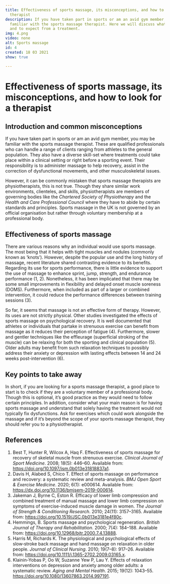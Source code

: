 ```yaml
---
title: Effectiveness of sports massage, its misconceptions, and how to look for a
  therapist
description: If you have taken part in sports or am an avid gym member, you may be
  familiar with the sports massage therapist. Here we will discuss what to look for
  and to expect from a treatment.
img: 4.png
video: none
alt: Sports massage
id: 4
created: 18 03 2021
show: true

---
```

# **Effectiveness of sports massage, its misconceptions, and how to look for a therapist**

## **Introduction and common misconceptions**

If you have taken part in sports or am an avid gym member, you may be familiar with the sports massage therapist. These are qualified professionals who can handle a range of clients ranging from athletes to the general population. They also have a diverse skill-set where treatments could take place within a clinical setting or right before a sporting event. Their responsibility is to administer massage to help recovery, assist in the correction of dysfunctional movements, and other musculoskeletal issues.

However, it can be commonly mistaken that sports massage therapists are physiotherapists, this is not true. Though they share similar work environments, clienteles, and skills, physiotherapists are members of governing bodies like the _Chartered Society of Physiotherapy_ and the _Health and Care Professional Council_ where they have to abide by certain standards and principles. Sports massage in the UK is not governed by an official organisation but rather through voluntary membership at a professional body.

## **Effectiveness of sports massage**

There are various reasons why an individual would use sports massage. The most being that it helps with tight muscles and nodules (commonly known as ‘knots’). However, despite the popular use and the long history of massage, recent literature shared contrasting evidence to its benefits. Regarding its use for sports performance, there is little evidence to support the use of massage to enhance sprint, jump, strength, and endurance performance (1, 2). Nonetheless, it has been implicated that there may be some small improvements in flexibility and delayed onset muscle soreness (DOMS). Furthermore, when included as part of a larger or combined intervention, it could reduce the performance differences between training sessions (3).

So far, it seems that massage is not an effective form of therapy. However, its uses are not strictly physical. Other studies investigated the effects of sports massage on psychological recovery. It is well documented that athletes or individuals that partake in strenuous exercise can benefit from massage as it reduces their perception of fatigue (4). Furthermore, slower and gentler techniques like the effleurage (superficial stroking of the muscle) can be relaxing for both the sporting and clinical population (5). Older adults may benefit from such relaxation techniques to possibly address their anxiety or depression with lasting effects between 14 and 24 weeks post-intervention (6).

## **Key points to take away**

In short, if you are looking for a sports massage therapist, a good place to start is to check if they are a voluntary member of a professional body. Though this is optional, it’s good practice as they would need to follow certain principles. In addition, consider what your main reason is for having sports massage and understand that solely having the treatment would not typically fix dysfunctions. Ask for exercises which could work alongside the massage and if it’s beyond the scope of your sports massage therapist, they should refer you to a physiotherapist.

## **References**

1. Best T, Hunter R, Wilcox A, Haq F. Effectiveness of sports massage for recovery of skeletal muscle from strenuous exercise. _Clinical Journal of Sport Medicine_. 2008; 18(5): 446–60. Available from: https://doi.org/10.1097/jsm.0b013e31818837a1.
2. Davis H, Alabed S, Chico T. Effect of sports massage on performance and recovery: a systematic review and meta-analysis. _BMJ Open Sport & Exercise Medicine_. 2020; 6(1): e000614. Available from: https://dx.doi.org/10.1136/bmjsem-2019-000614.
3. Jakeman J, Byrne C, Eston R. Efficacy of lower limb compression and combined treatment of manual massage and lower limb compression on symptoms of exercise-induced muscle damage in women. _The Journal of Strength & Conditioning Research_. 2010; 24(11): 3157–3165. Available from: https://doi.org/10.1519/JSC.0b013e3181e4f80c.
4. Hemmings, B. Sports massage and psychological regeneration. _British Journal of Therapy and Rehabilitation_. 2000; 7(4): 184–188. Available from: https://doi.org/10.12968/bjtr.2000.7.4.13888.
5. Harris M, Richards K. The physiological and psychological effects of slow‐stroke back massage and hand massage on relaxation in older people. _Journal of Clinical Nursing_. 2010; 19(7–8): 917–26. Available from: https://doi.org/10.1111/j.1365-2702.2009.03165.x.
6. Klainin-Yobas P, Oo W, Suzanne Yew P, Lau Y. Effects of relaxation interventions on depression and anxiety among older adults: a systematic review. _Aging and Mental Health_. 2015; 19(12): 1043–55. https://doi.org/10.1080/13607863.2014.997191.